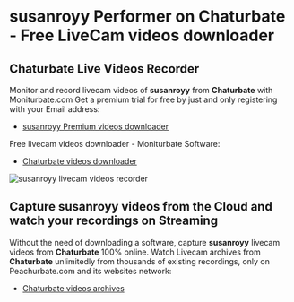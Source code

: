 # susanroyy Performer on Chaturbate - Free LiveCam videos downloader

## Chaturbate Live Videos Recorder

Monitor and record livecam videos of **susanroyy** from **Chaturbate** with Moniturbate.com
Get a premium trial for free by just and only registering with your Email address:
* [susanroyy Premium videos downloader](https://moniturbate.com/request-demo-licence-key.html)

Free livecam videos downloader - Moniturbate Software:
* [Chaturbate videos downloader](https://moniturbate.com/moniturbate-download-software.html)

![susanroyy livecam videos recorder](https://peachurnet.com/templates/moniturbate-software.png)


## Capture susanroyy videos from the Cloud and watch your recordings on Streaming

Without the need of downloading a software, capture **susanroyy** livecam videos from **Chaturbate** 100% online.
Watch Livecam archives from **Chaturbate** unlimitedly from thousands of existing recordings, only on Peachurbate.com and its websites network:
* [Chaturbate videos archives](https://peachurnet.com/)